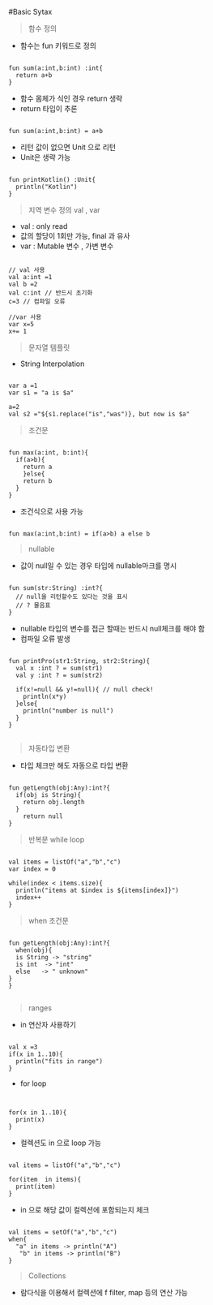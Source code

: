 #Basic Sytax

>함수 정의
- 함수는  fun 키워드로 정의
<pre><code>
fun sum(a:int,b:int) :int{
  return a+b
}
</code></pre>

- 함수 몸체가 식인 경우 return 생략
- return 타입이 추론
<pre><code>
fun sum(a:int,b:int) = a+b
</code></pre>
- 리턴 값이 없으면 Unit 으로 리턴
- Unit은 생략 가능
<pre><code>
fun printKotlin() :Unit{
  println("Kotlin")
}
</code></pre>

> 지역 변수 정의 val , var
- val : only read
- 값의 할당이 1회만 가능, final 과 유사
- var : Mutable 변수 , 가변 변수
<pre><code>
// val 사용
val a:int =1
val b =2
val c:int // 반드시 초기화
c=3 // 컴파일 오류

//var 사용
var x=5
x+= 1
</code></pre>

> 문자열 템플릿
- String Interpolation
<pre><code>
var a =1
var s1 = "a is $a"

a=2
val s2 ="${s1.replace("is","was")}, but now is $a"
</code></pre>

>조건문
<pre><code>
fun max(a:int, b:int){
  if(a>b){
    return a
    }else{
    return b
  }
}
</code></pre>
- 조건식으로 사용 가능
<pre><code>
fun max(a:int,b:int) = if(a>b) a else b
</code></pre>

> nullable
- 값이 null일 수 있는 경우 타입에 nullable마크를 명시
<pre><code>
fun sum(str:String) :int?{
  // null을 리턴할수도 있다는 것을 표시
  // ? 물음표
}
</code></pre>

- nullable 타입의 변수를 접근 할때는 반드시 null체크를 해야 함
- 컴파일 오류 발생
<pre><code>
fun printPro(str1:String, str2:String){
  val x :int ? = sum(str1)
  val y :int ? = sum(str2)

  if(x!=null && y!=null){ // null check!
    println(x*y)
  }else{
    println("number is null")
  }
}

</code></pre>

> 자동타입 변환
- 타입 체크만 해도 자동으로 타입 변환
<pre><code>
fun getLength(obj:Any):int?{
  if(obj is String){
    return obj.length
  }
    return null
}
</code></pre>

>반복문 while loop
<pre><code>
val items = listOf("a","b","c")
var index = 0

while(index < items.size){
  println("items at $index is ${items[index]}")
  index++
}
</code></pre>

>when 조건문
<pre><code>
fun getLength(obj:Any):int?{
  when(obj){
  is String -> "string"
  is int  -> "int"
  else   -> " unknown"
}
}

</code></pre>

> ranges
- in 연산자 사용하기
<pre><code>
val x =3
if(x in 1..10){
  println("fits in range")
}
</code></pre>

- for loop
<pre><code>

for(x in 1..10){
  print(x)
}
</code></pre>

- 컬렉션도 in 으로 loop 가능
<pre><code>
val items = listOf("a","b","c")

for(item  in items){
  print(item)
}
</code></pre>

- in 으로 해당 값이 컬렉션에 포함되는지 체크
<pre><code>
val items = setOf("a","b","c")
when{
  "a" in items -> println("A")
   "b" in items -> println("B")
}
</code></pre>

> Collections
- 람다식을 이용해서 컬렉션에 f filter, map 등의 연산 가능
